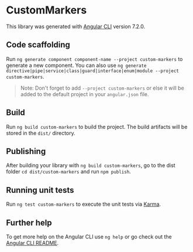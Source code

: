 # CustomMarkers

This library was generated with [Angular CLI](https://github.com/angular/angular-cli) version 7.2.0.

## Code scaffolding

Run `ng generate component component-name --project custom-markers` to generate a new component. You can also use `ng generate directive|pipe|service|class|guard|interface|enum|module --project custom-markers`.
> Note: Don't forget to add `--project custom-markers` or else it will be added to the default project in your `angular.json` file.

## Build

Run `ng build custom-markers` to build the project. The build artifacts will be stored in the `dist/` directory.

## Publishing

After building your library with `ng build custom-markers`, go to the dist folder `cd dist/custom-markers` and run `npm publish`.

## Running unit tests

Run `ng test custom-markers` to execute the unit tests via [Karma](https://karma-runner.github.io).

## Further help

To get more help on the Angular CLI use `ng help` or go check out the [Angular CLI README](https://github.com/angular/angular-cli/blob/master/README.md).
